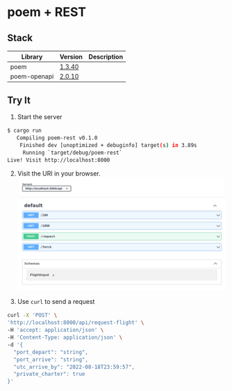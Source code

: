 # poem + REST
## Stack

| Library | Version | Description
| --- | --- | --- |
| poem | [1.3.40](https://crates.io/crates/poem) | 
| poem-openapi | [2.0.10](https://crates.io/crates/poem-openapi) |

## Try It

1. Start the server
```bash
$ cargo run
   Compiling poem-rest v0.1.0
    Finished dev [unoptimized + debuginfo] target(s) in 3.89s
     Running `target/debug/poem-rest`
Live! Visit http://localhost:8000
```

2. Visit the URI in your browser.
![Example Swagger Interface](./example.png)

3. Use `curl` to send a request
```bash
curl -X 'POST' \
'http://localhost:8000/api/request-flight' \
-H 'accept: application/json' \
-H 'Content-Type: application/json' \
-d '{
  "port_depart": "string",
  "port_arrive": "string",
  "utc_arrive_by": "2022-08-18T23:59:57",
  "private_charter": true
}'
```
